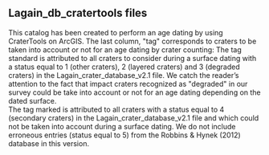 ## Lagain_db_cratertools files

This catalog has been created to perform an age dating by using CraterTools on ArcGIS. 
The last column, "tag" corresponds to craters to be taken into account or not for an age dating by crater counting:
The tag standard is attributed to all craters to consider during a surface dating with a status equal to 1 (other craters), 2 (layered craters) and 3 (degraded craters) in the Lagain_crater_database_v2.1 file. We catch the reader’s attention to the fact that impact craters recognized as "degraded" in our survey could be take into account or not for an age dating depending on the dated surface.    
The tag marked is attributed to all craters with a status equal to 4 (secondary craters) in the Lagain_crater_database_v2.1 file and which could not be taken into account during a surface dating.
We do not include erroneous entries (status equal to 5) from the Robbins & Hynek (2012) database in this version. 
